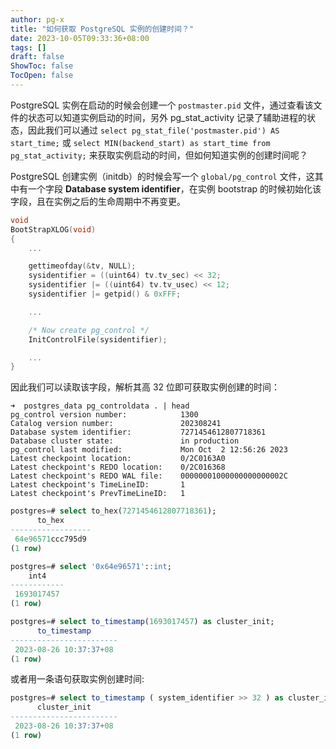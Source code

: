 ```yaml
---
author: pg-x
title: "如何获取 PostgreSQL 实例的创建时间？"
date: 2023-10-05T09:33:36+08:00
tags: []
draft: false
ShowToc: false
TocOpen: false
---
```


PostgreSQL 实例在启动的时候会创建一个 `postmaster.pid` 文件，通过查看该文件的状态可以知道实例启动的时间，另外 pg_stat_activity 记录了辅助进程的状态，因此我们可以通过 `select pg_stat_file('postmaster.pid') AS start_time;` 或 `select MIN(backend_start) as start_time from pg_stat_activity;` 来获取实例启动的时间，但如何知道实例的创建时间呢？

PostgreSQL 创建实例（initdb）的时候会写一个 `global/pg_control` 文件，这其中有一个字段 **Database system identifier**，在实例 bootstrap 的时候初始化该字段，且在实例之后的生命周期中不再变更。

```C
void
BootStrapXLOG(void)
{
    ...

	gettimeofday(&tv, NULL);
	sysidentifier = ((uint64) tv.tv_sec) << 32;
	sysidentifier |= ((uint64) tv.tv_usec) << 12;
	sysidentifier |= getpid() & 0xFFF;

    ...

    /* Now create pg_control */
	InitControlFile(sysidentifier);

    ...
}
```

因此我们可以读取该字段，解析其高 32 位即可获取实例创建的时间：

```shell
➜  postgres_data pg_controldata . | head
pg_control version number:            1300
Catalog version number:               202308241
Database system identifier:           7271454612807718361
Database cluster state:               in production
pg_control last modified:             Mon Oct  2 12:56:26 2023
Latest checkpoint location:           0/2C0163A0
Latest checkpoint's REDO location:    0/2C016368
Latest checkpoint's REDO WAL file:    00000001000000000000002C
Latest checkpoint's TimeLineID:       1
Latest checkpoint's PrevTimeLineID:   1
```

```SQL
postgres=# select to_hex(7271454612807718361);
      to_hex
------------------
 64e96571ccc795d9
(1 row)

postgres=# select '0x64e96571'::int;
    int4
------------
 1693017457
(1 row)

postgres=# select to_timestamp(1693017457) as cluster_init;
      to_timestamp
------------------------
 2023-08-26 10:37:37+08
(1 row)

```

或者用一条语句获取实例创建时间:

```SQL
postgres=# select to_timestamp ( system_identifier >> 32 ) as cluster_init from pg_control_system();
      cluster_init
------------------------
 2023-08-26 10:37:37+08
(1 row)
```
